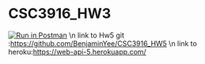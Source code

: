 # CSC3916_HW3
[![Run in Postman](https://run.pstmn.io/button.svg)](https://app.getpostman.com/run-collection/d9d45392dfabdd304f8f?action=collection%2Fimport#?env%5Byee_hw3%5D=W3sia2V5IjoidG9rZW4iLCJ2YWx1ZSI6IiIsImVuYWJsZWQiOnRydWV9LHsia2V5IjoiSldUX3Rva2VuIiwidmFsdWUiOiIiLCJlbmFibGVkIjp0cnVlfSx7ImtleSI6IkpXVCIsInZhbHVlIjoiIiwiZW5hYmxlZCI6dHJ1ZX1d)
\n
link to Hw5 git :https://github.com/BenjaminYee/CSC3916_HW5 \n
link to heroku:https://web-api-5.herokuapp.com/
